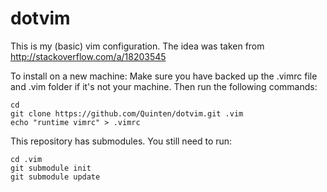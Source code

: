 # dotvim

This is my (basic) vim configuration.
The idea was taken from http://stackoverflow.com/a/18203545

To install on a new machine:
Make sure you have backed up the .vimrc file and .vim folder if it's not your machine.
Then run the following commands:

    cd
    git clone https://github.com/Quinten/dotvim.git .vim
    echo "runtime vimrc" > .vimrc

This repository has submodules. You still need to run:

    cd .vim
    git submodule init
    git submodule update




